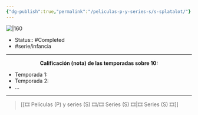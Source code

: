 ```yaml
---
{"dg-publish":true,"permalink":"/peliculas-p-y-series-s/s-splatalot/"}
---
```



![|160](https://m.media-amazon.com/images/M/MV5BYjE2NDAzMDMtMTBkZS00ODM4LThiYjYtMDc4MmYyODQxNWU5XkEyXkFqcGdeQXVyMTUyNjc3NDQ4._V1_SX300.jpg)

- Status:: #Completed 
- #serie/infancia 

---

**<center>Calificación (nota) de las temporadas sobre 10:</center>**

- Temporada 1: 
- Temporada 2: 
- ...

---

> [[🎞️ Películas (P) y series (S) 🎞️/🎞️ Series (S) 🎞️\|🎞️ Series (S) 🎞️]]